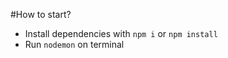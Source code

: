 #How to start?
- Install dependencies with ```npm i``` or ```npm install```
- Run ```nodemon``` on terminal

